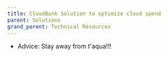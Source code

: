 ```yaml
---
title: CloudBank Solution to optimize cloud spend
parent: Solutions
grand_parent: Technical Resources
---
```


* Advice: Stay away from t'aqua!!!
